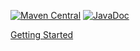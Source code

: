 [![Maven Central](https://img.shields.io/maven-central/v/org.simpleflatmapper/sfm-springjdbc.svg)](https://maven-badges.herokuapp.com/maven-central/org.simpleflatmapper/sfm-springjdbc)
[![JavaDoc](https://img.shields.io/badge/javadoc-blue.svg)](http://www.javadoc.io/doc/org.simpleflatmapper/sfm-springjdbc)


[Getting Started](http://simpleflatmapper.org/0104-getting-started-springjdbc.html)

